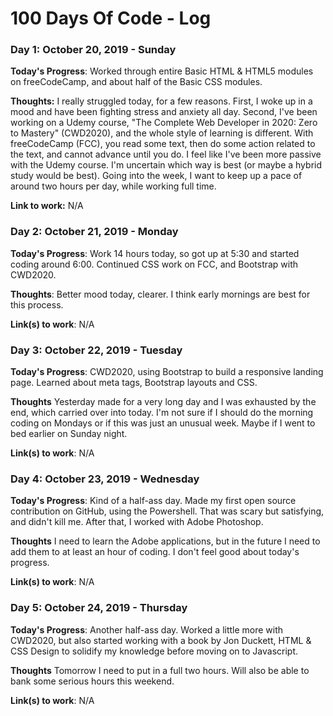 # 100 Days Of Code - Log

### Day 1: October 20, 2019 - Sunday

**Today's Progress**: Worked through entire Basic HTML & HTML5 modules on freeCodeCamp, and about half of the Basic CSS modules. 

**Thoughts:** I really struggled today, for a few reasons. First, I woke up in a mood and have been fighting stress and anxiety all day. Second, I've been working on a Udemy course, "The Complete Web Developer in 2020: Zero to Mastery" (CWD2020), and the whole style of learning is different. With freeCodeCamp (FCC), you read some text, then do some action related to the text, and cannot advance until you do. I feel like I've been more passive with the Udemy course. I'm uncertain which way is best (or maybe a hybrid study would be best). Going into the week, I want to keep up a pace of around two hours per day, while working full time. 

**Link to work:** N/A

### Day 2: October 21, 2019 - Monday

**Today's Progress**: Work 14 hours today, so got up at 5:30 and started coding around 6:00. Continued CSS work on FCC, and Bootstrap with CWD2020.

**Thoughts**: Better mood today, clearer. I think early mornings are best for this process.

**Link(s) to work**: N/A


### Day 3: October 22, 2019 - Tuesday

**Today's Progress**: CWD2020, using Bootstrap to build a responsive landing page. Learned about meta tags, Bootstrap layouts and CSS.  

**Thoughts** Yesterday made for a very long day and I was exhausted by the end, which carried over into today. I'm not sure if I should do the morning coding on Mondays or if this was just an unusual week. Maybe if I went to bed earlier on Sunday night.

**Link(s) to work**: N/A


### Day 4: October 23, 2019 - Wednesday

**Today's Progress**: Kind of a half-ass day. Made my first open source contribution on GitHub, using the Powershell. That was scary but satisfying, and didn't kill me. After that, I worked with Adobe Photoshop. 

**Thoughts** I need to learn the Adobe applications, but in the future I need to add them to at least an hour of coding. I don't feel good about today's progress.

**Link(s) to work**: N/A


### Day 5: October 24, 2019 - Thursday

**Today's Progress**: Another half-ass day. Worked a little more with CWD2020, but also started working with a book by Jon Duckett, HTML & CSS Design to solidify my knowledge before moving on to Javascript.

**Thoughts** Tomorrow I need to put in a full two hours. Will also be able to bank some serious hours this weekend.

**Link(s) to work**: N/A
